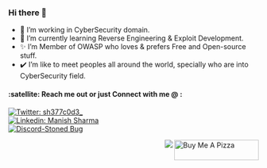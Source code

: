 ### Hi there 👋
- 🔭 I’m working in CyberSecurity domain.
- 🌱 I’m currently learning Reverse Engineering & Exploit Development.
- ✨ I’m Member of OWASP who loves & prefers Free and Open-source stuff.
- ✔️ I’m like to meet peoples all around the world, specially who are into CyberSecurity field.


<h4 align="left">:satellite: Reach me out or just Connect with me @ :</h4>

[![Twitter: sh377c0d3_](https://img.shields.io/badge/Twitter-1DA1F2?style=for-the-badge&logo=twitter&logoColor=white)](https://twitter.com/sh377c0d3) <br/>
[![Linkedin: Manish Sharma](https://img.shields.io/badge/LinkedIn-0077B5?style=for-the-badge&logo=linkedin&logoColor=white)](https://www.linkedin.com/in/sh377c0d3)<br/>
[![Discord-Stoned Bug](https://img.shields.io/badge/Discord-7289DA?style=for-the-badge&logo=discord&logoColor=white)](https://discord.gg/FSDhjmmbzv)

<a href="https://www.buymeacoffee.com/sh377c0d3" target="_blank"><img src="https://www.buymeacoffee.com/assets/img/guidelines/download-assets-sm-3.svg" alt="Buy Me A Pizza" align="right" height="41" width="170"></a>


<img align="right" src="https://github-readme-stats.vercel.app/api?username=sh377c0d3&count_private=true&show_icons=true">
